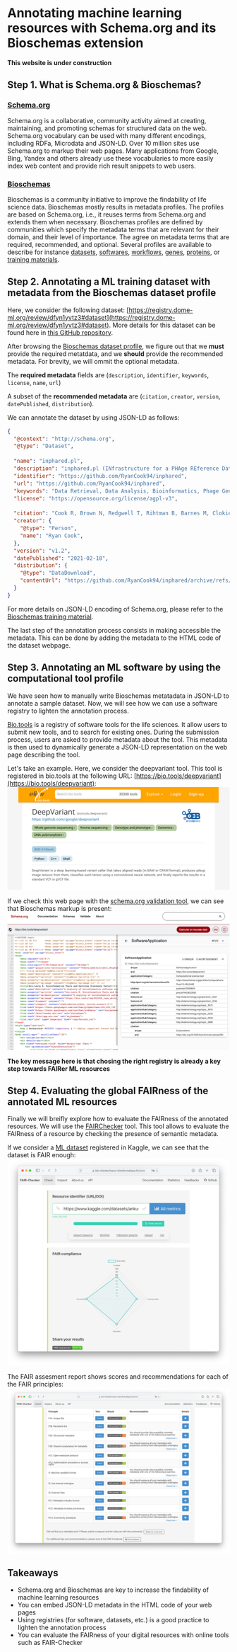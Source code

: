 # Annotating machine learning resources with Schema.org and its Bioschemas extension

**This website is under construction**

## Step 1. What is Schema.org & Bioschemas? 

### [Schema.org](http://schema.org)

Schema.org is a collaborative, community activity aimed at creating, maintaining, and promoting schemas for structured data on the web. Schema.org vocabulary can be used with many different encodings, including RDFa, Microdata and JSON-LD. Over 10 million sites use Schema.org to markup their web pages. Many applications from Google, Bing, Yandex and others already use these vocabularies to more easily index web content and provide rich result snippets to web users.

### [Bioschemas](https://bioschemas.org/)

Bioschemas is a community initiative to improve the findability of life science data. Bioschemas mostly results in metadata profiles. The profiles are based on Schema.org, i.e., it reuses terms from Schema.org and extends them when necessary. Bioschemas profiles are defined by communities which specify the metadata terms that are relevant for their domain, and their level of importance. The agree on metadata terms that are required, recommended, and optional. Several profiles are available to describe for instance [datasets](https://bioschemas.org/profiles/Dataset/1.0-RELEASE), [softwares](https://bioschemas.org/profiles/ComputationalTool/1.0-RELEASE), [workflows](https://bioschemas.org/profiles/ComputationalWorkflow/1.0-RELEASE), [genes](https://bioschemas.org/profiles/Gene/1.0-RELEASE), [proteins](https://bioschemas.org/profiles/Protein/0.11-RELEASE), or [training materials](https://bioschemas.org/profiles/TrainingMaterial/1.0-RELEASE). 

## Step 2. Annotating a ML training dataset with metadata from the Bioschemas dataset profile 

Here, we consider the following dataset: [https://registry.dome-ml.org/review/dfyn1yvtz3#dataset](https://registry.dome-ml.org/review/dfyn1yvtz3#dataset). More details for this dataset can be found here in [this GitHub repository](https://github.com/RyanCook94/inphared).

After browsing the [Bioschemas dataset profile](https://bioschemas.org/profiles/Dataset/1.0-RELEASE), we figure out that we **must** provide the required metatdata, and we **should** provide the recommended metadata. For brevity, we will ommit the optional metadata.

The **required metadata** fields are (`description`, `identifier`, `keywords`, `license`, `name`, `url`) 

A subset of the **recommended metadata** are (`citation`, `creator`,  `version`, `datePublished`, `distribution`).

We can annotate the dataset by using JSON-LD as follows:

```json 
{
  "@context": "http://schema.org",
  "@type": "Dataset",

  "name": "inphared.pl",
  "description": "inphared.pl (INfrastructure for a PHAge REference Database) is a perl script which downloads and filters phage genomes from Genbank to provide the most complete phage genome database possible.",
  "identifier": "https://github.com/RyanCook94/inphared",
  "url": "https://github.com/RyanCook94/inphared",
  "keywords": "Data Retrieval, Data Analysis, Bioinformatics, Phage Genomes", 
  "license": "https://opensource.org/license/agpl-v3",
  
  "citation": "Cook R, Brown N, Redgwell T, Rihtman B, Barnes M, Clokie M, Stekel DJ, Hobman JL, Jones MA, Millard A. INfrastructure for a PHAge REference Database: Identification of Large-Scale Biases in the Current Collection of Cultured Phage Genomes. PHAGE. 2021. Available from: http://doi.org/10.1089/phage.2021.0007",
  "creator": {
    "@type": "Person",
    "name": "Ryan Cook",
  },     
  "version": "v1.2",
  "datePublished": "2021-02-18",
  "distribution": {
    "@type": "DataDownload",
    "contentUrl": "https://github.com/RyanCook94/inphared/archive/refs/tags/v1.2.zip"
  }
}
```
For more details on JSON-LD encoding of Schema.org, please refer to the [Bioschemas training material](https://bioschemas.org/tutorials/howto/howto_add_markup). 

The last step of the annotation process consists in making accessible the metadata. This can be done by adding the metadata to the HTML code of the dataset webpage.

## Step 3. Annotating an ML software by using the computational tool profile
We have seen how to manually write Bioschemas metatadata in JSON-LD to annotate a sample dataset. Now, we will see how we can use a software registry to lighten the annotation process. 

[Bio.tools](https://bio.tools) is a registry of software tools for the life sciences. It allow users to submit new tools, and to search for existing ones. During the submission process, users are asked to provide metadata about the tool. This metadata is then used to dynamically generate a JSON-LD representation on the web page describing the tool. 

Let's take an example. Here, we consider the deepvariant tool. This tool is registered in bio.tools at the following URL: [https://bio.tools/deepvariant](https://bio.tools/deepvariant): 
![deepvariant_biotools](<deepvariant.png>)

If we check this web page with the [schema.org validation tool](https://validator.schema.org/#url=https%3A%2F%2Fbio.tools%2Fdeepvariant), we can see that Bioschemas markup is present:  
![deepvariant_schema_org_metadata](<deepvariant_md.png>)

**The key message here is that chosing the right registry is already a key step towards FAIRer ML resources**

## Step 4. Evaluating the global FAIRness of the annotated ML resources
Finally we will breifly explore how to evaluate the FAIRness of the annotated resources. 
We will use the [FAIRChecker](https://fair-checker.france-bioinformatique.fr) tool. This tool allows to evaluate the FAIRness of a resource by checking the presence of semantic metadata. 

If we consider a [ML dataset](https://www.kaggle.com/datasets/ankushpanday1/heart-attack-in-youth-vs-adult-in-germany) registered in Kaggle, we can see that the dataset is FAIR enough: 
![alt text](<fair-eval.png>)

The FAIR assesment report shows scores and recommendations for each of the FAIR principles: 
 ![alt text](<fair-report.png>)

<!-- Let's come back to our dataset described in the DOME registry. DOME allows to expose Bioschemas metadata for each of the hosted entries. This is key to increase the FAIRness of the hosted machine learning resource descriptions. By submitting the [dataset url](https://registry.dome-ml.org/review/dfyn1yvtz3#dataset) in the FAIRChecker tool, we can see that the dataset is FAIR enough:-->


## Takeaways

- Schema.org and Bioschemas are key to increase the findability of machine learning resources 
- You can embed JSON-LD metadata in the HTML code of your web pages 
- Using registries (for software, datasets, etc.) is a good practice to lighten the annotation process 
- You can evaluate the FAIRness of your digital resources with online tools such as FAIR-Checker 